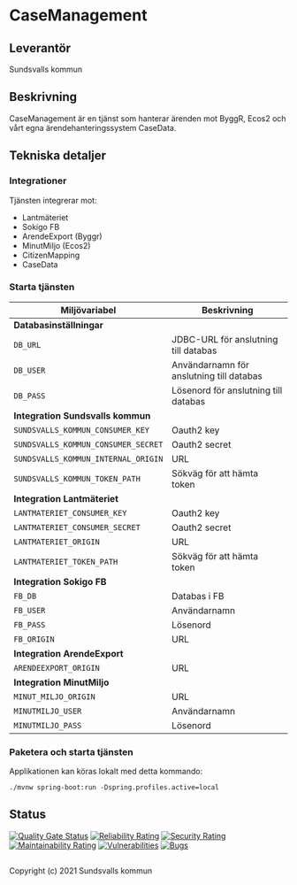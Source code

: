 # CaseManagement

## Leverantör
Sundsvalls kommun

## Beskrivning
CaseManagement är en tjänst som hanterar ärenden mot ByggR, Ecos2 och vårt egna ärendehanteringssystem CaseData.

## Tekniska detaljer
### Integrationer
Tjänsten integrerar mot:

* Lantmäteriet
* Sokigo FB
* ArendeExport (Byggr)
* MinutMiljo (Ecos2)
* CitizenMapping
* CaseData

### Starta tjänsten

| Miljövariabel                       | Beskrivning                              |
|-------------------------------------|------------------------------------------|
| **Databasinställningar**            ||
| `DB_URL`                            | JDBC-URL för anslutning till databas     |
| `DB_USER`                           | Användarnamn för anslutning till databas |
| `DB_PASS`                           | Lösenord för anslutning till databas     |
| **Integration Sundsvalls kommun**   ||
| `SUNDSVALLS_KOMMUN_CONSUMER_KEY`    | Oauth2 key                               |
| `SUNDSVALLS_KOMMUN_CONSUMER_SECRET` | Oauth2 secret                            |
| `SUNDSVALLS_KOMMUN_INTERNAL_ORIGIN` | URL                                      |
| `SUNDSVALLS_KOMMUN_TOKEN_PATH`      | Sökväg för att hämta token               |
| **Integration Lantmäteriet**        ||
| `LANTMATERIET_CONSUMER_KEY`         | Oauth2 key                               |
| `LANTMATERIET_CONSUMER_SECRET`      | Oauth2 secret                            |
| `LANTMATERIET_ORIGIN`               | URL                                      |
| `LANTMATERIET_TOKEN_PATH`           | Sökväg för att hämta token               |
| **Integration Sokigo FB**           ||
| `FB_DB`                             | Databas i FB                             |
| `FB_USER`                           | Användarnamn                             |
| `FB_PASS`                           | Lösenord                                 |
| `FB_ORIGIN`                         | URL                                      |
| **Integration ArendeExport**        ||
| `ARENDEEXPORT_ORIGIN`               | URL                                      |
| **Integration MinutMiljo**          ||
| `MINUT_MILJO_ORIGIN`                | URL                                      |
| `MINUTMILJO_USER`                   | Användarnamn                             |
| `MINUTMILJO_PASS`                   | Lösenord                                 |


### Paketera och starta tjänsten
Applikationen kan köras lokalt med detta kommando:

```
./mvnw spring-boot:run -Dspring.profiles.active=local
```

## Status
[![Quality Gate Status](https://sonarcloud.io/api/project_badges/measure?project=Sundsvallskommun_api-service-casemanagement&metric=alert_status)](https://sonarcloud.io/summary/overall?id=Sundsvallskommun_api-service-casemanagement)
[![Reliability Rating](https://sonarcloud.io/api/project_badges/measure?project=Sundsvallskommun_api-service-casemanagement&metric=reliability_rating)](https://sonarcloud.io/summary/overall?id=Sundsvallskommun_api-service-casemanagement)
[![Security Rating](https://sonarcloud.io/api/project_badges/measure?project=Sundsvallskommun_api-service-casemanagement&metric=security_rating)](https://sonarcloud.io/summary/overall?id=Sundsvallskommun_api-service-casemanagement)
[![Maintainability Rating](https://sonarcloud.io/api/project_badges/measure?project=Sundsvallskommun_api-service-casemanagement&metric=sqale_rating)](https://sonarcloud.io/summary/overall?id=Sundsvallskommun_api-service-casemanagement)
[![Vulnerabilities](https://sonarcloud.io/api/project_badges/measure?project=Sundsvallskommun_api-service-casemanagement&metric=vulnerabilities)](https://sonarcloud.io/summary/overall?id=Sundsvallskommun_api-service-casemanagement)
[![Bugs](https://sonarcloud.io/api/project_badges/measure?project=Sundsvallskommun_api-service-casemanagement&metric=bugs)](https://sonarcloud.io/summary/overall?id=Sundsvallskommun_api-service-casemanagement)


## 
Copyright (c) 2021 Sundsvalls kommun
